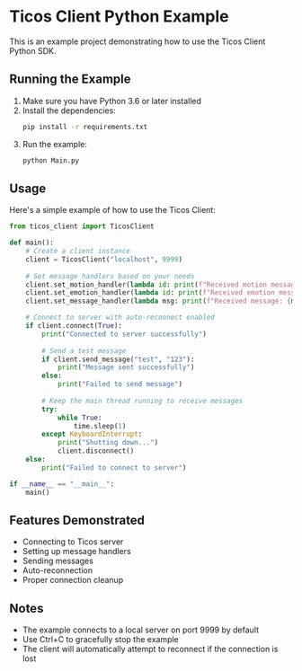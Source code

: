 # Ticos Client Python Example

This is an example project demonstrating how to use the Ticos Client Python SDK.

## Running the Example

1. Make sure you have Python 3.6 or later installed
2. Install the dependencies:
   ```bash
   pip install -r requirements.txt
   ```
3. Run the example:
   ```bash
   python Main.py
   ```

## Usage

Here's a simple example of how to use the Ticos Client:

```python
from ticos_client import TicosClient

def main():
    # Create a client instance
    client = TicosClient("localhost", 9999)
    
    # Set message handlers based on your needs
    client.set_motion_handler(lambda id: print(f"Received motion message id: {id}"))
    client.set_emotion_handler(lambda id: print(f"Received emotion message id: {id}"))
    client.set_message_handler(lambda msg: print(f"Received message: {msg}"))

    # Connect to server with auto-reconnect enabled
    if client.connect(True):
        print("Connected to server successfully")
        
        # Send a test message
        if client.send_message("test", "123"):
            print("Message sent successfully")
        else:
            print("Failed to send message")
        
        # Keep the main thread running to receive messages
        try:
            while True:
                time.sleep(1)
        except KeyboardInterrupt:
            print("Shutting down...")
            client.disconnect()
    else:
        print("Failed to connect to server")

if __name__ == "__main__":
    main()
```


## Features Demonstrated

- Connecting to Ticos server
- Setting up message handlers
- Sending messages
- Auto-reconnection
- Proper connection cleanup

## Notes

- The example connects to a local server on port 9999 by default
- Use Ctrl+C to gracefully stop the example
- The client will automatically attempt to reconnect if the connection is lost
